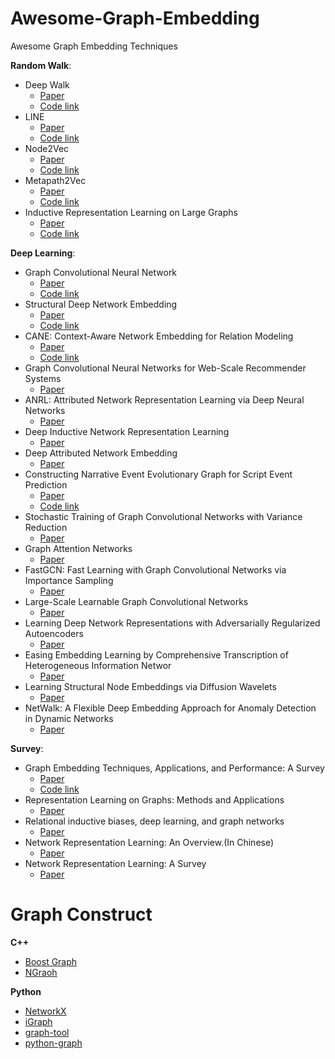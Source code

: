 # Awesome-Graph-Embedding
Awesome Graph Embedding Techniques

**Random Walk**:
- Deep Walk
    - [Paper](http://cn.arxiv.org/pdf/1403.6652.pdf)
    - [Code link](https://github.com/phanein/deepwalk)
- LINE
    - [Paper](http://cn.arxiv.org/pdf/1503.03578.pdf)
    - [Code link](https://github.com/tangjianpku/LINE)
- Node2Vec 
    - [Paper](http://cn.arxiv.org/pdf/1607.00653.pdf)
    - [Code link](https://github.com/aditya-grover/node2vec)
- Metapath2Vec
    - [Paper](https://ericdongyx.github.io/papers/KDD17-dong-chawla-swami-metapath2vec.pdf)
    - [Code link](https://ericdongyx.github.io/metapath2vec/m2v.html)
- Inductive Representation Learning on Large Graphs
    - [Paper](https://ericdongyx.github.io/metapath2vec/m2v.html)
    - [Code link](https://github.com/williamleif/GraphSAGE)
    

**Deep Learning**:
- Graph Convolutional Neural Network
    - [Paper](http://cn.arxiv.org/pdf/1609.02907.pdf)
    - [Code link](https://github.com/tkipf/gcn)
- Structural Deep Network Embedding
    - [Paper](http://www.kdd.org/kdd2016/papers/files/rfp0191-wangAemb.pdf)
    - [Code link](https://github.com/xiaohan2012/sdne-keras)
- CANE: Context-Aware Network Embedding for Relation Modeling
    - [Paper](http://www.thunlp.org/~tcc/publications/acl2017_cane.pdf)
    - [Code link](https://github.com/thunlp/CANE)
- Graph Convolutional Neural Networks for Web-Scale Recommender Systems
    - [Paper](http://cn.arxiv.org/pdf/1806.01973.pdf)
- ANRL: Attributed Network Representation Learning via Deep Neural Networks
    - [Paper](https://www.ijcai.org/proceedings/2018/0438.pdf)
- Deep Inductive Network Representation Learning
    - [Paper](http://ryanrossi.com/pubs/rossi-et-al-WWW18-BigNet.pdf)
- Deep Attributed Network Embedding
    - [Paper](http://www.ijcai.org/proceedings/2018/0467.pdf)
- Constructing Narrative Event Evolutionary Graph for Script Event Prediction
    - [Paper](http://cn.arxiv.org/pdf/1805.05081.pdf)
    - [Code link](https://github.com/eecrazy/ConstructingNEEG_IJCAI_2018)
- Stochastic Training of Graph Convolutional Networks with Variance Reduction
    - [Paper](http://cn.arxiv.org/pdf/1710.10568.pdf)
- Graph Attention Networks
    - [Paper](http://cn.arxiv.org/pdf/1710.10903.pdf)
- FastGCN: Fast Learning with Graph Convolutional Networks via Importance Sampling
    - [Paper](http://cn.arxiv.org/pdf/1801.10247.pdf)
- Large-Scale Learnable Graph Convolutional Networks
    - [Paper](http://www.kdd.org/kdd2018/accepted-papers/view/large-scale-learnable-graph-convolutional-networks)
- Learning Deep Network Representations with Adversarially Regularized Autoencoders
    - [Paper](http://www.kdd.org/kdd2018/accepted-papers/view/learning-deep-network-representations-with-adversarially-regularized-autoen)
- Easing Embedding Learning by Comprehensive Transcription of Heterogeneous Information Networ
    - [Paper](http://yushi2.web.engr.illinois.edu/kdd18.pdf)
- Learning Structural Node Embeddings via Diffusion Wavelets
    - [Paper](http://cn.arxiv.org/pdf/1710.10321.pdf)
- NetWalk: A Flexible Deep Embedding Approach for Anomaly Detection in Dynamic Networks
    - [Paper](http://www.kdd.org/kdd2018/accepted-papers/view/netwalk-a-flexible-deep-embedding-approach-for-anomaly-detection-in-dynamic)
    
**Survey**:
- Graph Embedding Techniques, Applications, and Performance: A Survey
    - [Paper](http://cn.arxiv.org/pdf/1705.02801.pdf)
    - [Code link](https://github.com/palash1992/GEM)
- Representation Learning on Graphs: Methods and Applications
    - [Paper](https://cs.stanford.edu/people/jure/pubs/graphrepresentation-ieee17.pdf)
- Relational inductive biases, deep learning, and graph networks
    - [Paper](http://cn.arxiv.org/pdf/1806.01261.pdf)
- Network Representation Learning: An Overview.(In Chinese)
    - [Paper](http://engine.scichina.com/publisher/scp/journal/SSI/47/8/10.1360/N112017-00145)
- Network Representation Learning: A Survey
    - [Paper](http://cn.arxiv.org/pdf/1801.05852.pdf)

    
 # Graph Construct
 
 **C++**
 - [Boost Graph](https://www.boost.org/doc/libs/1_58_0/libs/graph/doc/)
 - [NGraoh](https://math.nist.gov/~RPozo/ngraph/ngraph_index.html)
 
 **Python**
 - [NetworkX](https://networkx.github.io/documentation/networkx-1.10/tutorial/tutorial.html)
 - [iGraph](http://igraph.org/)
 - [graph-tool](https://graph-tool.skewed.de/)
 - [python-graph](https://github.com/Shoobx/python-graph)
